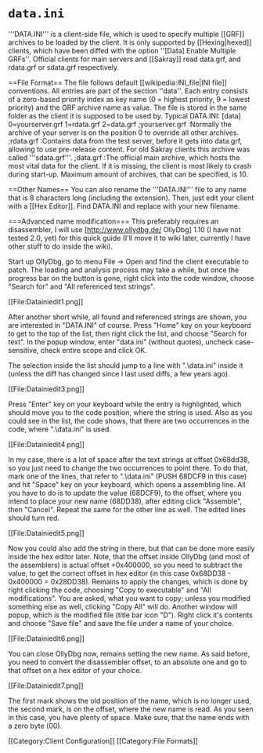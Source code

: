 # `data.ini`

'''DATA.INI''' is a client-side file, which is used to specify multiple [[GRF]] archives to be loaded by the client. It is only supported by [[Hexing|hexed]] clients, which have been diffed with the option ''[Data] Enable Multiple GRFs''. Official clients for main servers and [[Sakray]] read data.grf, and rdata.grf or sdata.grf respectively.

==File Format==
The file follows default [[wikipedia:INI_file|INI file]] conventions. All entries are part of the section ''data''. Each entry consists of a zero-based priority index as key name (0 = highest priority, 9 = lowest priority) and the GRF archive name as value. The file is stored in the same folder as the client it is supposed to be used by. Typical DATA.INI:
 [data]
 0=yourserver.grf
 1=rdata.grf
 2=data.grf
;yourserver.grf
:Normally the archive of your server is on the position 0 to override all other archives.
;rdata.grf
:Contains data from the test server, before it gets into data.grf, allowing to use pre-release content. For old Sakray clients this archive was called '''sdata.grf'''.
;data.grf
:The official main archive, which hosts the most vital data for the client. If it is missing, the client is most likely to crash during start-up.
Maximum amount of archives, that can be specified, is 10.

==Other Names==
You can also rename the '''DATA.INI''' file to any name that is 8 characters long (including the extension). Then, just edit your client with a [[Hex Editor]]. Find DATA.INI and replace with your new filename.

===Advanced name modification===
This preferably requires an disassembler, I will use [http://www.ollydbg.de/ OllyDbg] 1.10 (I have not tested 2.0, yet) for this quick guide (I'll move it to wiki later, currently I have other stuff to do inside the wiki).

Start up OllyDbg, go to menu File -> Open and find the client executable to patch. The loading and analysis process may take a while, but once the progress bar on the button is gone, right click into the code window, choose "Search for" and "All referenced text strings".

[[File:Datainiedit1.png]]

After another short while, all found and referenced strings are shown, you are interested in "DATA.INI" of course. Press "Home" key on your keyboard to get to the top of the list, then right click the list, and choose "Search for text". In the popup window, enter "data.ini" (without quotes), uncheck case-sensitive, check entire scope and click OK.

The selection inside the list should jump to a line with ".\data.ini" inside it (unless the diff has changed since I last used diffs, a few years ago).

[[File:Datainiedit3.png]]

Press "Enter" key on your keyboard while the entry is highlighted, which should move you to the code position, where the string is used. Also as you could see in the list, the code shows, that there are two occurrences in the code, where ".\data.ini" is used.

[[File:Datainiedit4.png]]

In my case, there is a lot of space after the text strings at offset 0x68dd38, so you just need to change the two occurrences to point there. To do that, mark one of the lines, that refer to ".\data.ini" (PUSH 68DCF9 in this case) and hit "Space" key on your keyboard, which opens a assembling line. All you have to do is to update the value (68DCF9), to the offset, where you intend to place your new name (68DD38), after editing click "Assemble", then "Cancel". Repeat the same for the other line as well. The edited lines should turn red.

[[File:Datainiedit5.png]]

Now you could also add the string in there, but that can be done more easily inside the hex editor later. Note, that the offset inside OllyDbg (and most of the assemblers) is actual offset +0x400000, so you need to subtract the value, to get the correct offset in hex editor (in this case 0x68DD38 - 0x400000 = 0x28DD38). Remains to apply the changes, which is done by right clicking the code, choosing "Copy to executable" and "All modifications". You are asked, what you want to copy; unless you modified something else as well, clicking "Copy All" will do. Another window will popup, which is the modified file (title bar icon "D"). Right click it's contents and choose "Save file" and save the file under a name of your choice.

[[File:Datainiedit6.png]]

You can close OllyDbg now, remains setting the new name. As said before, you need to convert the disassembler offset, to an absolute one and go to that offset on a hex editor of your choice.

[[File:Datainiedit7.png]]

The first mark shows the old position of the name, which is no longer used, the second mark, is on the offset, where the new name is read. As you seen in this case, you have plenty of space. Make sure, that the name ends with a zero byte (00).

[[Category:Client Configuration]]
[[Category:File Formats]]

